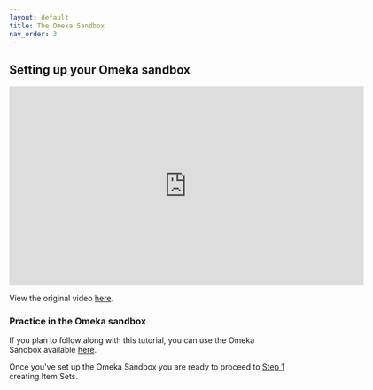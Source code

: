 ```yaml
---
layout: default
title: The Omeka Sandbox
nav_order: 3
---
```


<!-- Edit the content below for the workshop in question. Once you're ready to publish, remove the comment characters e.g. "<!--" at the start and end -->



## Setting up your Omeka sandbox

<iframe height="360" width="640" allowfullscreen frameborder=0 src="https://echo360.ca/media/17ed11e1-f95d-4718-80a3-8d97035165cf/public?autoplay=false&automute=false"></iframe>

View the original video [here](https://echo360.ca/media/a4e1355c-d930-4c6c-a97d-32fd3b133d4c/public).


### Practice in the Omeka sandbox

If you plan to follow along with this tutorial, you can use the Omeka Sandbox available [here](https://omeka.org/s/download/#sandbox).

Once you've set up the Omeka Sandbox you are ready to proceed to [Step 1](step1) creating Item Sets.



